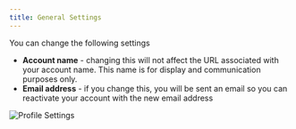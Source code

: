 ```yaml
---
title: General Settings
---
```


You can change the following settings

- **Account name** - changing this will not affect the URL associated with your account name. This name is for display and communication purposes only.
- **Email address** - if you change this, you will be sent an email so you can reactivate your account with the new email address

![Profile Settings](/img/docs/prefs-account-profile.png)
